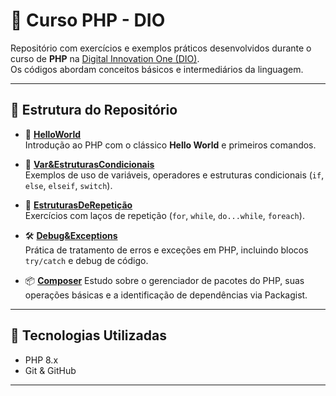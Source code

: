 # 📘 Curso PHP - DIO

Repositório com exercícios e exemplos práticos desenvolvidos durante o curso de **PHP** na [Digital Innovation One (DIO)](https://www.dio.me/).  
Os códigos abordam conceitos básicos e intermediários da linguagem.

---

## 📂 Estrutura do Repositório

- 🐘 **[HelloWorld](./HelloWorld)**  
  Introdução ao PHP com o clássico **Hello World** e primeiros comandos.

- 🔢 **[Var&EstruturasCondicionais](./Var&EstruturasCondicionais)**  
  Exemplos de uso de variáveis, operadores e estruturas condicionais (`if`, `else`, `elseif`, `switch`).

- 🔁 **[EstruturasDeRepetição](./EstruturasDeRepetição)**  
  Exercícios com laços de repetição (`for`, `while`, `do...while`, `foreach`).

- 🛠️ **[Debug&Exceptions](./Debug&Exceptions)**  
  Prática de tratamento de erros e exceções em PHP, incluindo blocos `try/catch` e debug de código.

- 📦 **[Composer](./Composer)**
  Estudo sobre o gerenciador de pacotes do PHP, suas operações básicas e a identificação de dependências via Packagist.

---

## 🚀 Tecnologias Utilizadas

- PHP 8.x
- Git & GitHub

---

